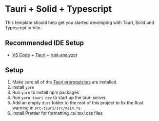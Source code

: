 # Tauri + Solid + Typescript

This template should help get you started developing with Tauri, Solid and Typescript in Vite.

## Recommended IDE Setup

- [VS Code](https://code.visualstudio.com/) + [Tauri](https://marketplace.visualstudio.com/items?itemName=tauri-apps.tauri-vscode) + [rust-analyzer](https://marketplace.visualstudio.com/items?itemName=rust-lang.rust-analyzer)

## Setup

1. Make sure all of the [Tauri prerequisites](https://beta.tauri.app/guides/prerequisites/) are installed.
2. Install `yarn`
3. Run `yarn` to install npm packages
4. Run `yarn tauri dev` to start up the tauri server.
5. Add an empty `dist` folder to the root of this project to fix the Rust warning in `src-tauri/src/main.rs`
6. Install Prettier for formatting .ts/.tsx/.css files